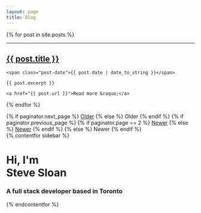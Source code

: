 ```yaml
---
layout: page
title: Blog
---
```


<div class="posts">
  {% for post in site.posts %}
  <hr />
  <div class="post">
    <h2 class="post-title">
      <a href="{{ post.url }}">
        {{ post.title }}
      </a>
    </h2>

    <span class="post-date">{{ post.date | date_to_string }}</span>

    {{ post.excerpt }}

    <a href="{{ post.url }}">Read more &raquo;</a>
  </div>

  {% endfor %}
</div>

<div class="pagination">
  {% if paginator.next_page %}
    <a class="pagination-item older" href="/page{{paginator.next_page}}">Older</a>
  {% else %}
    <span class="pagination-item older">Older</span>
  {% endif %}
  {% if paginator.previous_page %}
    {% if paginator.page == 2 %}
      <a class="pagination-item newer" href="/">Newer</a>
    {% else %}
      <a class="pagination-item newer" href="/page{{paginator.previous_page}}">Newer</a>
    {% endif %}
  {% else %}
    <span class="pagination-item newer">Newer</span>
  {% endif %}
</div>
{% contentfor sidebar %}
<p>
  <h1 class="sidebar__h1 slim">Hi, I'm<br />Steve Sloan</h1>
  <h3 class="sidebar_h2 slim">A full stack developer based in Toronto</h3>
</p>
{% endcontentfor %}
